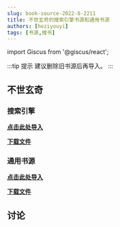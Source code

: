 ```yaml
---
slug: book-source-2022-8-2211
title: 不世玄奇的搜索引擎书源和通用书源
authors: [heziyouyi]
tags: [书源,搜书]
---
```

import Giscus from '@giscus/react';

:::tip 提示
建议删除旧书源后再导入。
:::

<!-- truncate -->

## 不世玄奇

### 搜索引擎

**[点击此处导入](legado://import/bookSource?src=./不世玄奇搜索引擎书源.txt)**


**[下载文件](./不世玄奇搜索引擎书源.txt)**


### 通用书源

**[点击此处导入](legado://import/bookSource?src=./通用书源.txt)**


**[下载文件](./通用书源.txt)**


## 讨论

<Giscus
  id="comments"
  repo="gedoor/gedoor.github.io"
  repoId="MDEwOlJlcG9zaXRvcnkxNjExMjczMjM"
  category="General"
  categoryId="DIC_kwDOCZqbm84CQvbE"
  mapping="title"
  term="Comments"
  reactionsEnabled="1"
  emitMetadata="0"
  inputPosition="top"
  theme="preferred_color_scheme"
  lang="zh-CN"
/>